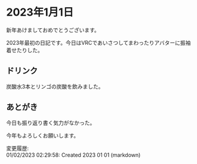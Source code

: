 # 2023年1月1日

新年あけましておめでとうございます。

2023年最初の日記です。今日はVRCであいさつしてまわったりアバターに振袖着せたりした。

## ドリンク

炭酸水3本とリンゴの炭酸を飲みました。

## あとがき

今日も振り返り書く気力がなかった。

今年もよろしくお願いします。

変更履歴:  
01/02/2023 02:29:58: Created 2023 01 01 (markdown)  
